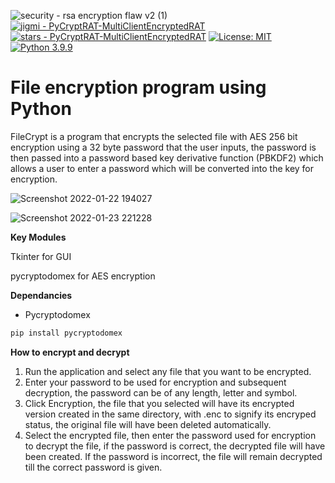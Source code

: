 
![security - rsa encryption flaw v2 (1)](https://user-images.githubusercontent.com/87882680/150626195-f853b377-72ac-45c7-a477-8f7ff225a196.jpg)
 [![jigmi - PyCryptRAT-MultiClientEncryptedRAT](https://img.shields.io/static/v1?label=jigmi&message=FileCrypt&color=black&logo=github)](https://github.com/jigmi/FileCrypt "Go to GitHub repo")
 [![stars - PyCryptRAT-MultiClientEncryptedRAT](https://img.shields.io/github/stars/jigmi/FileCrypt?style=social)](https://github.com/jigmi/FileCrypt)
[![License: MIT](https://img.shields.io/badge/License-MIT-black.svg)](https://opensource.org/licenses/MIT) [![Python 3.9.9](https://img.shields.io/badge/python-3.9.9-black.svg)](https://www.python.org/downloads/release/python-399/)
# File encryption program using Python 
FileCrypt is a program that encrypts the selected file with AES 256 bit encryption using a 32 byte password that the user inputs, the password is then passed into a password based key derivative function (PBKDF2) which allows a user to enter a password which will be converted into the key for encryption.

 ![Screenshot 2022-01-22 194027](https://user-images.githubusercontent.com/87882680/150631330-4872211f-2b64-474e-a60e-ff9bbe7ba7a0.png)


![Screenshot 2022-01-23 221228](https://user-images.githubusercontent.com/87882680/150675690-5e192e75-dac5-4f8d-8573-31733645d3df.png)

__Key Modules__

Tkinter for GUI

pycryptodomex for AES encryption 

__Dependancies__
- Pycryptodomex
```python
pip install pycryptodomex
```
__How to encrypt and decrypt__
1. Run the application and select any file that you want to be encrypted.
2. Enter your password to be used for encryption and subsequent decryption, the password can be of any length, letter and symbol. 
3. Click Encryption, the file that you selected will have its encrypted version created in the same directory, with .enc to signify its encryped status, the original file will have been deleted automatically. 
4. Select the encrypted file, then enter the password used for encryption to decrypt the file, if the password is correct, the decrypted file will have been created. If the password is incorrect, the file will remain decrypted till the correct password is given.
